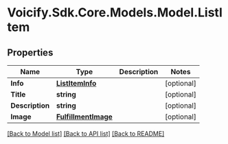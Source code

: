 # Voicify.Sdk.Core.Models.Model.ListItem
## Properties

Name | Type | Description | Notes
------------ | ------------- | ------------- | -------------
**Info** | [**ListItemInfo**](ListItemInfo.md) |  | [optional] 
**Title** | **string** |  | [optional] 
**Description** | **string** |  | [optional] 
**Image** | [**FulfillmentImage**](FulfillmentImage.md) |  | [optional] 

[[Back to Model list]](../README.md#documentation-for-models) [[Back to API list]](../README.md#documentation-for-api-endpoints) [[Back to README]](../README.md)

